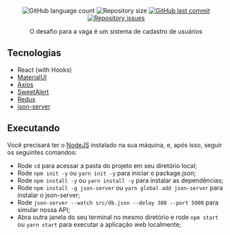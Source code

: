 
<p align="center">
  <img alt="GitHub language count" src="https://img.shields.io/github/languages/count/joaosoarees/teste-2sow">

  <img alt="Repository size" src="https://img.shields.io/github/repo-size/joaosoarees/teste-2sow">
  
  <a href="https://github.com/joaosoarees/teste-2sow/commits/master">
    <img alt="GitHub last commit" src="https://img.shields.io/github/last-commit/joaosoarees/teste-2sow">
  </a>

  <a href="https://github.com/joaosoarees/teste-2sow/issues">
    <img alt="Repository issues" src="https://img.shields.io/github/issues/joaosoarees/teste-2sow">
  </a>
</p>

<p align="center">
  O desafio para a vaga é um sistema de cadastro de usuários
</p>

## Tecnologias

- React (with Hooks)
- <a href="https://material-ui.com/" target="_blank">MaterialUI</a>
- <a href="https://github.com/axios/axios" target="_blank">Axios</a>
- <a href="https://sweetalert.js.org/guides/" target="_blank">SweetAlert</a>
- <a href="https://redux.js.org/basics/usage-with-react" target="_blank">Redux</a>
- <a href="https://github.com/typicode/json-server" target="_blank">json-server</a>

## Executando

Você precisará ter o [NodeJS](https://nodejs.org) instalado na sua máquina, e, após isso, seguir os seguintes comandos:

- Rode `cd` para acessar a pasta do projeto em seu diretório local;
- Rode `npm init -y` ou `yarn init -y` para iniciar o package.json;
- Rode `npm install -y` ou `yarn install -y` para instalar as dependências;
- Rode `npm install -g json-server` ou `yarn global add json-server` para instalar o json-server;
- Rode `json-server --watch src/db.json --delay 300 --port 5000` para simular nossa API;
- Abra outra janela do seu terminal no mesmo diretório e rode `npm start` ou `yarn start` para executar a aplicação web localmente;
